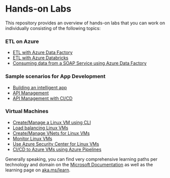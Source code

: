 # Hands-on Labs

This repository provides an overview of hands-on labs that you can work on individually consisting of the following topics:

### ETL on Azure
* [ETL with Azure Data Factory](https://github.com/machteldbogels/handsonlabs/blob/master/1-etlwithadf/instructions.md)
* [ETL with Azure Databricks](https://github.com/machteldbogels/handsonlabs/blob/master/2-etlwithdatabricks/instructions.md)
* [Consuming data from a SOAP Service using Azure Data Factory](https://medium.com/@gabrielsribe/consuming-a-soap-service-using-azure-data-factory-copy-data-activity-a4a3332cc4c)

### Sample scenarios for App Development
* [Building an intelligent app](https://github.com/microsoft/TailwindTraders)
* [API Management](https://github.com/pascalvanderheiden/ais-async-pattern)
* [API Management with CI/CD](https://github.com/pascalvanderheiden/ais-sync-pattern)

### Virtual Machines
* [Create/Manage a Linux VM using CLI](https://docs.microsoft.com/en-us/azure/virtual-machines/linux/tutorial-manage-vm)
* [Load balancing Linux VMs](https://docs.microsoft.com/en-us/azure/virtual-machines/linux/tutorial-load-balancer)
* [Create/Manage VNets for Linux VMs](https://docs.microsoft.com/en-us/azure/virtual-machines/linux/tutorial-virtual-network)
* [Monitor Linux VMs](https://docs.microsoft.com/en-us/azure/virtual-machines/linux/tutorial-monitor)
* [Use Azure Security Center for Linux VMs](https://docs.microsoft.com/en-us/azure/virtual-machines/linux/tutorial-azure-security)
* [CI/CD to Azure VMs using Azure Pipelines](https://docs.microsoft.com/en-us/azure/virtual-machines/linux/tutorial-build-deploy-azure-pipelines?tabs=java)

Generally speaking, you can find very comprehensive learning paths per technology and domain on the [Microsoft Documentation](https://docs.microsoft.com/en-us/) as well as the learning page on [aka.ms/learn](https://aka.ms/learn).
